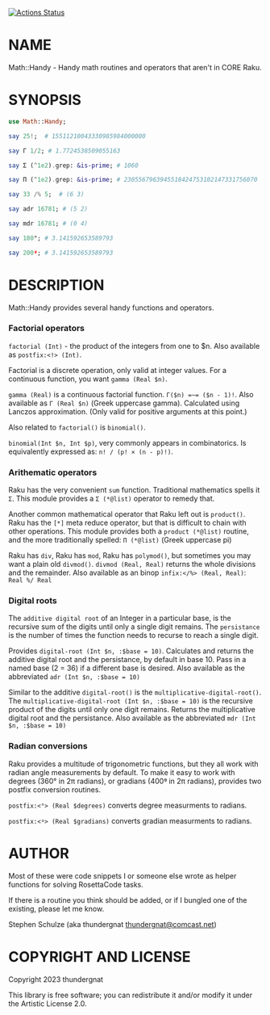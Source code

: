 [![Actions Status](https://github.com/thundergnat/Math-Handy/actions/workflows/test.yml/badge.svg)](https://github.com/thundergnat/Math-Handy/actions)

NAME
====

Math::Handy - Handy math routines and operators that aren't in CORE Raku.

SYNOPSIS
========

```raku
use Math::Handy;

say 25!;  # 15511210043330985984000000

say Γ 1/2; # 1.7724538509055163

say Σ (^1e2).grep: &is-prime; # 1060

say Π (^1e2).grep: &is-prime; # 2305567963945518424753102147331756070

say 33 /% 5;  # (6 3)

say adr 16781; # (5 2)

say mdr 16781; # (0 4)

say 180°; # 3.141592653589793

say 200ᵍ; # 3.141592653589793
```

DESCRIPTION
===========

Math::Handy provides several handy functions and operators.

### Factorial operators

`factorial (Int)` - the product of the integers from one to $n. Also available as `postfix:<!> (Int)`.

Factorial is a discrete operation, only valid at integer values. For a continuous function, you want `gamma (Real $n)`.

`gamma (Real)` is a continuous factorial function. `Γ($n) =~= ($n - 1)!`. Also available as `Γ (Real $n)` (Greek uppercase gamma). Calculated using Lanczos approximation. (Only valid for positive arguments at this point.)

Also related to `factorial()` is `binomial()`.

`binomial(Int $n, Int $p)`, very commonly appears in combinatorics. Is equivalently expressed as: `n! / (p! × (n - p)!)`.

### Arithematic operators

Raku has the very convenient `sum` function. Traditional mathematics spells it `Σ`. This module provides a `Σ (*@list)` operator to remedy that.

Another common mathematical operator that Raku left out is `product()`. Raku has the `[*]` meta reduce operator, but that is difficult to chain with other operations. This module provides both a `product (*@list)` routine, and the more traditionally spelled: `Π (*@list)` (Greek uppercase pi)

Raku has `div`, Raku has `mod`, Raku has `polymod()`, but sometimes you may want a plain old `divmod()`. `divmod (Real, Real)` returns the whole divisions and the remainder. Also available as an binop `infix:</%> (Real, Real)`: `Real %/ Real`

### Digital roots

The `additive digital root` of an Integer in a particular base, is the recursive sum of the digits until only a single digit remains. The `persistance` is the number of times the function needs to recurse to reach a single digit.

Provides `digital-root (Int $n, :$base = 10)`. Calculates and returns the additive digital root and the persistance, by default in base 10. Pass in a named base (2 = 36) if a different base is desired. Also available as the abbreviated `adr (Int $n, :$base = 10)`

Similar to the additive `digital-root()` is the `multiplicative-digital-root()`. The `multiplicative-digital-root (Int $n, :$base = 10)` is the recursive product of the digits until only one digit remains. Returns the multiplicative digital root and the persistance. Also available as the abbreviated `mdr (Int $n, :$base = 10)`

### Radian conversions

Raku provides a multitude of trigonometric functions, but they all work with radian angle measurements by default. To make it easy to work with degrees (360° in 2π radians), or gradians (400ᵍ in 2π radians), provides two postfix conversion routines.

`postfix:<°> (Real $degrees)` converts degree measurments to radians.

`postfix:<ᵍ> (Real $gradians)` converts gradian measurments to radians.

AUTHOR
======

Most of these were code snippets I or someone else wrote as helper functions for solving RosettaCode tasks.

If there is a routine you think should be added, or if I bungled one of the existing, please let me know.

Stephen Schulze (aka thundergnat <thundergnat@comcast.net>)

COPYRIGHT AND LICENSE
=====================

Copyright 2023 thundergnat

This library is free software; you can redistribute it and/or modify it under the Artistic License 2.0.

